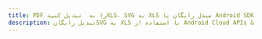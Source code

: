 ---title: PDF را به  تبدیل کنیدXLS، SVG به XLS مبدل رایگان یا Android SDKdescription: تبدیل رایگانSVG به XLS با استفاده از Android Cloud APIs & SDK همچنین اسناد PDF را در Cloud ایجاد، ویرایش و رندر کنید.---